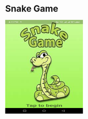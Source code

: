 # Snake Game  
<img src="https://raw.githubusercontent.com/AK-Bishnu/Flutter-Projects/main/Snake%20Game/Screenshot_20250203-161311.jpg?raw=true" width="250" height="300">

